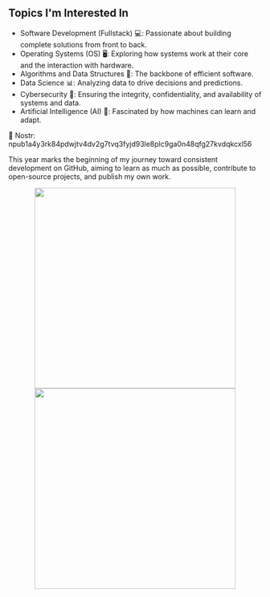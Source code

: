## Topics I'm Interested In

- Software Development (Fullstack) 💻: Passionate about building complete solutions from front to back.
- Operating Systems (OS) 🖥️: Exploring how systems work at their core and the interaction with hardware.
- Algorithms and Data Structures 🔢: The backbone of efficient software.
- Data Science 📊: Analyzing data to drive decisions and predictions.
- Cybersecurity 🔐: Ensuring the integrity, confidentiality, and availability of systems and data.
- Artificial Intelligence (AI) 🤖: Fascinated by how machines can learn and adapt.

💬 Nostr: npub1a4y3rk84pdwjtv4dv2g7tvq3fyjd93le8plc9ga0n48qfg27kvdqkcxl56

This year marks the beginning of my journey toward consistent development on GitHub, aiming to learn as much as possible, contribute to open-source projects, and publish my own work.

<p style="text-align: center">
  <img src = "https://github-readme-stats.vercel.app/api?username=devfoxxx&show_icons=true&theme=bear" width = 400>
  <img src = "https://github-readme-streak-stats.herokuapp.com?user=devfoxxx&theme=dark&hide_border=true" width = 400>
</p>
